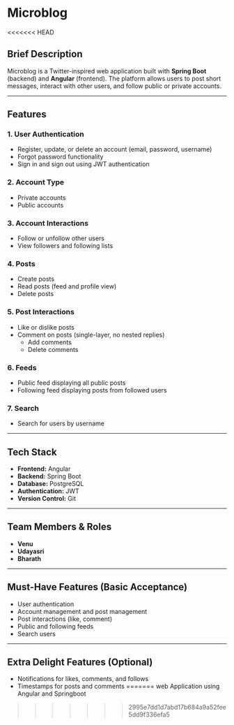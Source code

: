 # Microblog
<<<<<<< HEAD

## Brief Description

Microblog is a Twitter-inspired web application built with **Spring Boot** (backend) and **Angular** (frontend). The platform allows users to post short messages, interact with other users, and follow public or private accounts.

---

## Features

### 1. User Authentication

* Register, update, or delete an account (email, password, username)
* Forgot password functionality
* Sign in and sign out using JWT authentication

### 2. Account Type

* Private accounts
* Public accounts

### 3. Account Interactions

* Follow or unfollow other users
* View followers and following lists

### 4. Posts

* Create posts
* Read posts (feed and profile view)
* Delete posts

### 5. Post Interactions

* Like or dislike posts
* Comment on posts (single-layer, no nested replies)
  * Add comments
  * Delete comments

### 6. Feeds

* Public feed displaying all public posts
* Following feed displaying posts from followed users

### 7. Search

* Search for users by username

---

## Tech Stack

* **Frontend:** Angular
* **Backend:** Spring Boot
* **Database:** PostgreSQL
* **Authentication:** JWT
* **Version Control:** Git

---

## Team Members & Roles

* **Venu** 
* **Udayasri**
* **Bharath**

---

## Must-Have Features (Basic Acceptance)

* User authentication
* Account management and post management
* Post interactions (like, comment)
* Public and following feeds
* Search users

---

## Extra Delight Features (Optional)

* Notifications for likes, comments, and follows
* Timestamps for posts and comments
=======
web Application using Angular and Springboot
>>>>>>> 2995e7dd1d7abd17b684a9a52fee5dd9f336efa5
